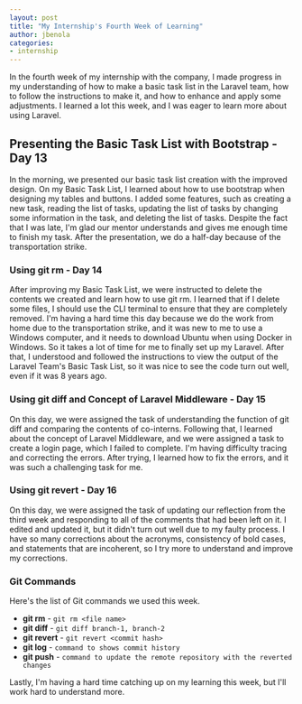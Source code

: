 ```yaml
---
layout: post
title: "My Internship's Fourth Week of Learning"
author: jbenola
categories:
- internship
---
```


In the fourth week of my internship with the company, I made progress in my understanding of how to make a basic task list in the Laravel team, how to follow the instructions to make it, and how to enhance and apply some adjustments. I learned a lot this week, and I was eager to learn more about using Laravel.

## Presenting the Basic Task List with Bootstrap - Day 13

In the morning, we presented our basic task list creation with the improved design. On my Basic Task List, I learned about how to use bootstrap when designing my tables and buttons. I added some features, such as creating a new task, reading the list of tasks, updating the list of tasks by changing some information in the task, and deleting the list of tasks. Despite the fact that I was late, I'm glad our mentor understands and gives me enough time to finish my task. After the presentation, we do a half-day because of the transportation strike.

### Using git rm - Day 14

After improving my Basic Task List, we were instructed to delete the contents we created and learn how to use git rm. I learned that if I delete some files, I should use the CLI terminal to ensure that they are completely removed. I'm having a hard time this day because we do the work from home due to the transportation strike, and it was new to me to use a Windows computer, and it needs to download Ubuntu when using Docker in Windows. So it takes a lot of time for me to finally set up my Laravel. After that, I understood and followed the instructions to view the output of the Laravel Team's Basic Task List, so it was nice to see the code turn out well, even if it was 8 years ago.

### Using git diff and Concept of Laravel Middleware - Day 15

On this day, we were assigned the task of understanding the function of git diff and comparing the contents of co-interns. Following that, I learned about the concept of Laravel Middleware, and we were assigned a task to create a login page, which I failed to complete. I'm having difficulty tracing and correcting the errors. After trying, I learned how to fix the errors, and it was such a challenging task for me.

### Using git revert - Day 16

On this day, we were assigned the task of updating our reflection from the third week and responding to all of the comments that had been left on it. I edited and updated it, but it didn't turn out well due to my faulty process. I have so many corrections about the acronyms, consistency of bold cases, and statements that are incoherent, so I try more to understand and improve my corrections.

### Git Commands

Here's the list of Git commands we used this week.

- **git rm** - `git rm <file name>`
- **git diff** - `git diff branch-1, branch-2`
- **git revert** - `git revert <commit hash>`
- **git log** - `command to shows commit history`
- **git push** - `command to update the remote repository with the reverted changes`

Lastly, I'm having a hard time catching up on my learning this week, but I'll work hard to understand more.

